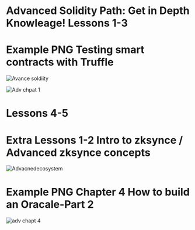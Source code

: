 # Advanced Solidity Path: Get in Depth Knowleage! Lessons 1-3

# Example PNG Testing smart contracts with Truffle
![Avance soldiity](https://user-images.githubusercontent.com/59753390/147882809-00dc44dc-a84f-4580-af3d-107d97f0de92.JPG)

![Adv chpat 1](https://user-images.githubusercontent.com/59753390/147884452-ce1d91c2-d259-4dc6-a696-62fbffed7163.JPG)


# Lessons 4-5 

# Extra Lessons 1-2 Intro to zksynce / Advanced zksynce concepts


![Advacnedecosystem](https://user-images.githubusercontent.com/59753390/147884401-91a8f482-a41b-4480-aee1-8bf7ead60410.JPG)

# Example PNG Chapter 4 How to build an Oracale-Part 2

![adv chapt 4](https://user-images.githubusercontent.com/59753390/147884489-5dc864ef-8107-43a4-9053-4eed615cdb77.JPG)
